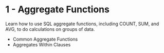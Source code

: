 # 1 - Aggregate Functions
Learn how to use SQL aggregate functions, including COUNT, SUM, and AVG, to do calculations on groups of data.

- Common Aggregate Functions
- Aggregates Within Clauses
